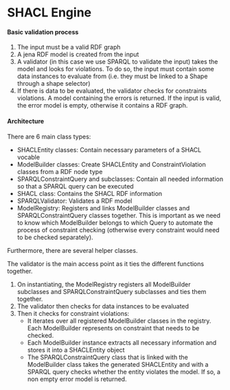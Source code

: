 # SHACL Engine

#### Basic validation process
1. The input must be a valid RDF graph
2. A jena RDF model is created from the input
3. A validator (in this case we use SPARQL to validate the input) takes the model and looks for violations. To do so, the input must contain some data instances to evaluate from (i.e. they must be linked to a Shape through a shape selector)
4. If there is data to be evaluated, the validator checks for constraints violations. A model containing the errors is returned. If the input is valid, the error model is empty, otherwise it contains a RDF graph.

#### Architecture
There are 6 main class types:
* SHACLEntity classes: Contain necessary parameters of a SHACL vocable
* ModelBuilder classes: Create SHACLEntity and ConstraintViolation classes from a RDF node type
* SPARQLConstraintQuery and subclasses: Contain all needed information so that a SPARQL query can be executed
* SHACL class: Contains the SHACL RDF information
* SPARQLValidator: Validates a RDF model
* ModelRegistry: Registers and links ModelBuilder classes and SPARQLConstraintQuery classes together. This is important as we need to know which ModelBuilder belongs to which Query to automate the process of constraint checking (otherwise every constraint would need to be checked separately).

Furthermore, there are several helper classes.

The validator is the main access point as it ties the different functions together.
1. On instantiating, the ModelRegistry registers all ModelBuilder subclasses and SPARQLConstraintQuery subclasses and ties them together.
2. The validator then checks for data instances to be evaluated
3. Then it checks for constraint violations:
	* It iterates over all registered ModelBuilder classes in the registry. Each ModelBuilder represents on constraint that needs to be  checked.
	* Each ModelBuilder instance extracts all necessary information and stores it into a SHACLEntity object
	* The SPARQLConstraintQuery class that is linked with the ModelBuilder class takes the generated SHACLEntity and with a SPARQL query checks whether the entity violates the model. If so, a non empty error model is returned.